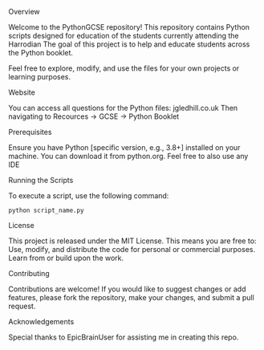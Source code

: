 Overview

Welcome to the PythonGCSE repository! This repository contains Python scripts designed for education of the students currently attending the Harrodian
The goal of this project is to help and educate students across the Python booklet.
    
Feel free to explore, modify, and use the files for your own projects or learning purposes.

Website

You can access all questions for the Python files: jgledhill.co.uk
Then navigating to Recources -> GCSE -> Python Booklet

Prerequisites

Ensure you have Python [specific version, e.g., 3.8+] installed on your machine. You can download it from python.org.
Feel free to also use any IDE

Running the Scripts

To execute a script, use the following command:
	
	python script_name.py

License

This project is released under the MIT License. This means you are free to: Use, modify, and distribute the code for personal or commercial purposes. Learn from or build upon the work.

Contributing

Contributions are welcome! If you would like to suggest changes or add features, please fork the repository, make your changes, and submit a pull request.

Acknowledgements

Special thanks to EpicBrainUser for assisting me in creating this repo.

